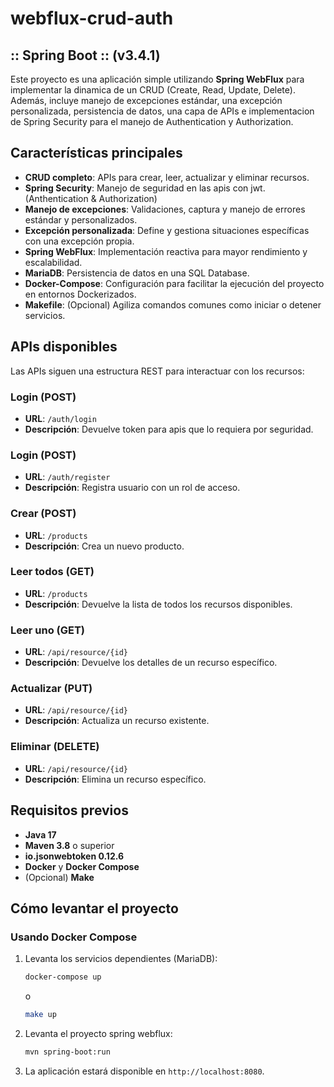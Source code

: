 # webflux-crud-auth
##  :: Spring Boot ::                (v3.4.1)

Este proyecto es una aplicación simple utilizando **Spring WebFlux** para implementar la dinamica de un CRUD (Create, Read, Update, Delete). Además, incluye manejo de excepciones estándar,
una excepción personalizada, persistencia de datos, una capa de APIs e implementacion de Spring Security para el manejo de Authentication y Authorization.

## Características principales

- **CRUD completo**: APIs para crear, leer, actualizar y eliminar recursos.
- **Spring Security**: Manejo de seguridad en las apis con jwt. (Anthentication & Authorization)
- **Manejo de excepciones**: Validaciones, captura y manejo de errores estándar y personalizados.
- **Excepción personalizada**: Define y gestiona situaciones específicas con una excepción propia.
- **Spring WebFlux**: Implementación reactiva para mayor rendimiento y escalabilidad.
- **MariaDB**: Persistencia de datos en una SQL Database.
- **Docker-Compose**: Configuración para facilitar la ejecución del proyecto en entornos Dockerizados.
- **Makefile**: (Opcional) Agiliza comandos comunes como iniciar o detener servicios.

## APIs disponibles

Las APIs siguen una estructura REST para interactuar con los recursos:

### Login (POST)
- **URL**: `/auth/login`
- **Descripción**: Devuelve token para apis que lo requiera por seguridad.

### Login (POST)
- **URL**: `/auth/register`
- **Descripción**: Registra usuario con un rol de acceso.

### Crear (POST)
- **URL**: `/products`
- **Descripción**: Crea un nuevo producto.

### Leer todos (GET)
- **URL**: `/products`
- **Descripción**: Devuelve la lista de todos los recursos disponibles.

### Leer uno (GET)
- **URL**: `/api/resource/{id}`
- **Descripción**: Devuelve los detalles de un recurso específico.

### Actualizar (PUT)
- **URL**: `/api/resource/{id}`
- **Descripción**: Actualiza un recurso existente.

### Eliminar (DELETE)
- **URL**: `/api/resource/{id}`
- **Descripción**: Elimina un recurso específico.

## Requisitos previos
- **Java 17**
- **Maven 3.8** o superior
- **io.jsonwebtoken 0.12.6**
- **Docker** y **Docker Compose**
- (Opcional) **Make**

## Cómo levantar el proyecto

### Usando Docker Compose
1. Levanta los servicios dependientes (MariaDB):
   ```bash
   docker-compose up
   ```
   o
    ```bash
   make up
   ```

1. Levanta el proyecto spring webflux:
   ```bash
   mvn spring-boot:run
   ```

3. La aplicación estará disponible en `http://localhost:8080`.
